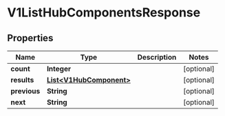 
# V1ListHubComponentsResponse

## Properties
Name | Type | Description | Notes
------------ | ------------- | ------------- | -------------
**count** | **Integer** |  |  [optional]
**results** | [**List&lt;V1HubComponent&gt;**](V1HubComponent.md) |  |  [optional]
**previous** | **String** |  |  [optional]
**next** | **String** |  |  [optional]



